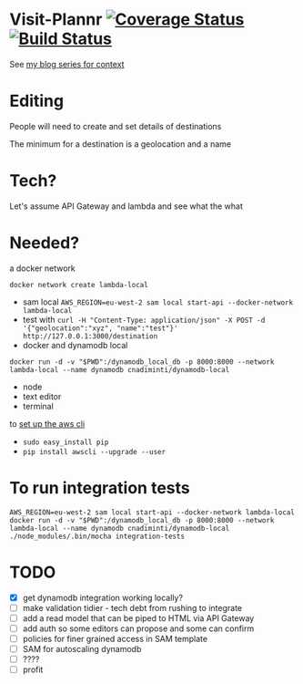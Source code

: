 # Visit-Plannr [![Coverage Status](https://coveralls.io/repos/github/pauldambra/visit-plannr/badge.svg?branch=master)](https://coveralls.io/github/pauldambra/visit-plannr?branch=master) [![Build Status](https://travis-ci.org/pauldambra/visit-plannr.svg?branch=master)](https://travis-ci.org/pauldambra/visit-plannr)

See [my blog series for context](https://pauldambra.github.io/2018/02/serverless-1.html)

# Editing

People will need to create and set details of destinations

The minimum for a destination is a geolocation and a name

# Tech?

Let's assume API Gateway and lambda and see what the what

# Needed?

 a docker network

 `docker network create lambda-local`

 * sam local `AWS_REGION=eu-west-2 sam local start-api --docker-network lambda-local`
 * test with `curl -H "Content-Type: application/json" -X POST -d '{"geolocation":"xyz", "name":"test"}' http://127.0.0.1:3000/destination`
 * docker and dynamodb local

 `docker run -d -v "$PWD":/dynamodb_local_db -p 8000:8000 --network lambda-local --name dynamodb cnadiminti/dynamodb-local`
 * node
 * text editor
 * terminal

 to [set up the aws cli](https://docs.aws.amazon.com/cli/latest/userguide/cli-install-macos.html)

  * `sudo easy_install pip`
  * `pip install awscli --upgrade --user`

# To run integration tests

`AWS_REGION=eu-west-2 sam local start-api --docker-network lambda-local`
`docker run -d -v "$PWD":/dynamodb_local_db -p 8000:8000 --network lambda-local --name dynamodb cnadiminti/dynamodb-local`
`./node_modules/.bin/mocha integration-tests`


# TODO

 - [x] get dynamodb integration working locally?
 - [ ] make validation tidier - tech debt from rushing to integrate
 - [ ] add a read model that can be piped to HTML via API Gateway
 - [ ] add auth so some editors can propose and some can confirm
 - [ ] policies for finer grained access in SAM template
 - [ ] SAM for autoscaling dynamodb
 - [ ] ????
 - [ ] profit
